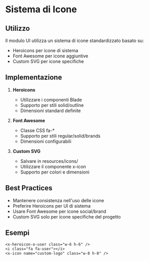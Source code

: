 # Sistema di Icone

## Utilizzo
Il modulo UI utilizza un sistema di icone standardizzato basato su:
- Heroicons per icone di sistema
- Font Awesome per icone aggiuntive
- Custom SVG per icone specifiche

## Implementazione
1. **Heroicons**
   - Utilizzare i componenti Blade
   - Supporto per stili solid/outline
   - Dimensioni standard definite

2. **Font Awesome**
   - Classe CSS fa-*
   - Supporto per stili regular/solid/brands
   - Dimensioni configurabili

3. **Custom SVG**
   - Salvare in resources/icons/
   - Utilizzare il componente x-icon
   - Supporto per colori e dimensioni

## Best Practices
- Mantenere consistenza nell'uso delle icone
- Preferire Heroicons per UI di sistema
- Usare Font Awesome per icone social/brand
- Custom SVG solo per icone specifiche del progetto

## Esempi
```blade
<x-heroicon-o-user class="w-6 h-6" />
<i class="fa fa-user"></i>
<x-icon name="custom-logo" class="w-8 h-8" />
```
